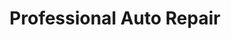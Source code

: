 ---
title: "Professional Auto Repair"
url: /canoga-park/professional-auto-repair/
shop: car repair
---